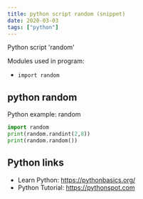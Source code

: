 ```yaml
---
title: python script random (snippet)
date: 2020-03-03
tags: ["python"]
---
```

Python script 'random'


Modules used in program: 
* `import random`

## python random

Python example: random

```python
import random
print(random.randint(2,8))
print(random.random())

```

## Python links

- Learn Python: https://pythonbasics.org/
- Python Tutorial: https://pythonspot.com
